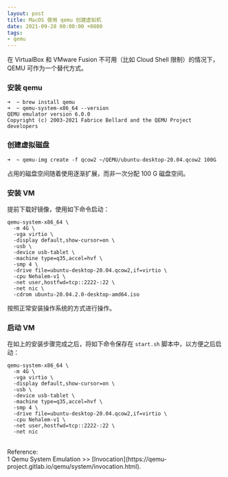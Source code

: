 ```yaml
---
layout: post
title: MacOS 使用 qemu 创建虚拟机 
date: 2021-09-28 00:00:00 +0800
tags:
- qemu
---
```


在 VirtualBox 和 VMware Fusion 不可用（比如 Cloud Shell 限制）的情况下，QEMU 可作为一个替代方式。

### 安装 qemu

```shell
➜  ~ brew install qemu
➜  ~ qemu-system-x86_64 --version
QEMU emulator version 6.0.0
Copyright (c) 2003-2021 Fabrice Bellard and the QEMU Project developers
```

### 创建虚拟磁盘

```shell
➜  ~ qemu-img create -f qcow2 ~/QEMU/ubuntu-desktop-20.04.qcow2 100G
```

占用的磁盘空间随着使用逐渐扩展，而非一次分配 100 G 磁盘空间。

### 安装 VM

提前下载好镜像，使用如下命令启动：

```shell
qemu-system-x86_64 \
  -m 4G \
  -vga virtio \
  -display default,show-cursor=on \
  -usb \
  -device usb-tablet \
  -machine type=q35,accel=hvf \
  -smp 4 \
  -drive file=ubuntu-desktop-20.04.qcow2,if=virtio \
  -cpu Nehalem-v1 \
  -net user,hostfwd=tcp::2222-:22 \
  -net nic \
  -cdrom ubuntu-20.04.2.0-desktop-amd64.iso
```

按照正常安装操作系统的方式进行操作。

### 启动 VM

在如上的安装步骤完成之后，将如下命令保存在 `start.sh` 脚本中，以方便之后启动：

```shell
qemu-system-x86_64 \
  -m 4G \
  -vga virtio \
  -display default,show-cursor=on \
  -usb \
  -device usb-tablet \
  -machine type=q35,accel=hvf \
  -smp 4 \
  -drive file=ubuntu-desktop-20.04.qcow2,if=virtio \
  -cpu Nehalem-v1 \
  -net user,hostfwd=tcp::2222-:22 \
  -net nic
```

<br>
<span class="post-meta">
Reference:
</span>
<br>
<span class="post-meta">
1 Qemu System Emulation >> [Invocation](https://qemu-project.gitlab.io/qemu/system/invocation.html).
</span>
